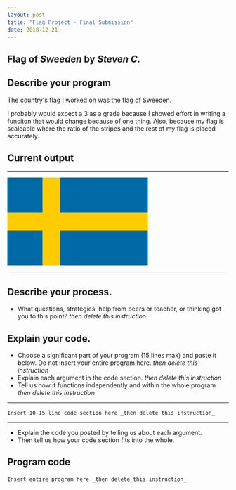 ```yaml
---
layout: post
title: "Flag Project - Final Submission"
date: 2018-12-21
---
```


## Flag of _Sweeden_ by _Steven C._

## Describe your program

The country's flag I worked on was the flag of Sweeden. 

I probably would expect a 3 as a grade because I showed effort in writing a funciton that would change because of one thing. Also, because my flag is scaleable where the ratio of the stripes and the rest of my flag is placed accurately.  

## Current output

* * *
![final flag](Images/final-flag.png)
* * *

## Describe your process.

-   What questions, strategies, help from peers or teacher, or thinking got you to this point? _then delete this instruction_

<!--- Delete this comment and add your writing -->


## Explain your code.

-   Choose a significant part of your program (15 lines max) and paste it below. Do not insert your entire program here. _then delete this instruction_
-   Explain each argument in the code section. _then delete this instruction_
-   Tell us how it functions independently and within the whole program _then delete this instruction_

* * *

```
Insert 10-15 line code section here _then delete this instruction_
```

* * *

-   Explain the code you posted by telling us about each argument.
-   Then tell us how your code section fits into the whole.
 
<!--- Delete this comment and add your writing -->


## Program code

```
Insert entire program here _then delete this instruction_
```
